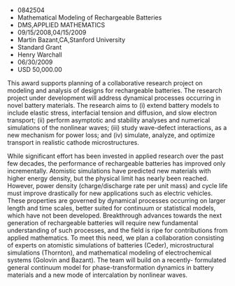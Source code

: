 
* 0842504
* Mathematical Modeling of Rechargeable Batteries
* DMS,APPLIED MATHEMATICS
* 09/15/2008,04/15/2009
* Martin Bazant,CA,Stanford University
* Standard Grant
* Henry Warchall
* 06/30/2009
* USD 50,000.00

This award supports planning of a collaborative research project on modeling and
analysis of designs for rechargeable batteries. The research project under
development will address dynamical processes occurring in novel battery
materials. The research aims to (i) extend battery models to include elastic
stress, interfacial tension and diffusion, and slow electron transport; (ii)
perform asymptotic and stability analyses and numerical simulations of the
nonlinear waves; (iii) study wave-defect interactions, as a new mechanism for
power loss; and (iv) simulate, analyze, and optimize transport in realistic
cathode microstructures.

While significant effort has been invested in applied research over the past few
decades, the performance of rechargeable batteries has improved only
incrementally. Atomistic simulations have predicted new materials with higher
energy density, but the physical limit has nearly been reached. However, power
density (charge/discharge rate per unit mass) and cycle life must improve
drastically for new applications such as electric vehicles. These properties are
governed by dynamical processes occurring on larger length and time scales,
better suited for continuum or statistical models, which have not been
developed. Breakthrough advances towards the next generation of rechargeable
batteries will require new fundamental understanding of such processes, and the
field is ripe for contributions from applied mathematics. To meet this need, we
plan a collaboration consisting of experts on atomistic simulations of batteries
(Ceder), microstructural simulations (Thornton), and mathematical modeling of
electrochemical systems (Golovin and Bazant). The team will build on a recently-
formulated general continuum model for phase-transformation dynamics in battery
materials and a new mode of intercalation by nonlinear waves.


